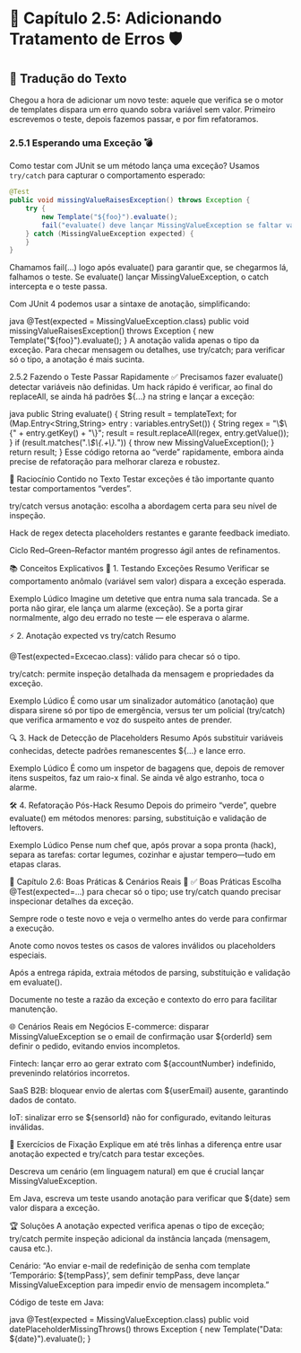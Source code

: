 # 📗 Capítulo 2.5: Adicionando Tratamento de Erros 🛡️

## 📝 Tradução do Texto

Chegou a hora de adicionar um novo teste: aquele que verifica se o motor de templates dispara um erro quando sobra variável sem valor. Primeiro escrevemos o teste, depois fazemos passar, e por fim refatoramos.

### 2.5.1 Esperando uma Exceção 💣

Como testar com JUnit se um método lança uma exceção? Usamos `try/catch` para capturar o comportamento esperado:

```java
@Test
public void missingValueRaisesException() throws Exception {
    try {
        new Template("${foo}").evaluate();
        fail("evaluate() deve lançar MissingValueException se faltar valor para variável!");
    } catch (MissingValueException expected) {
    }
}
```

Chamamos fail(...) logo após evaluate() para garantir que, se chegarmos lá, falhamos o teste. Se evaluate() lançar MissingValueException, o catch intercepta e o teste passa.

Com JUnit 4 podemos usar a sintaxe de anotação, simplificando:

java
@Test(expected = MissingValueException.class)
public void missingValueRaisesException() throws Exception {
    new Template("${foo}").evaluate();
}
A anotação valida apenas o tipo da exceção. Para checar mensagem ou detalhes, use try/catch; para verificar só o tipo, a anotação é mais sucinta.

2.5.2 Fazendo o Teste Passar Rapidamente ✅
Precisamos fazer evaluate() detectar variáveis não definidas. Um hack rápido é verificar, ao final do replaceAll, se ainda há padrões ${...} na string e lançar a exceção:

java
public String evaluate() {
    String result = templateText;
    for (Map.Entry<String,String> entry : variables.entrySet()) {
        String regex = "\\$\\{" + entry.getKey() + "\\}";
        result = result.replaceAll(regex, entry.getValue());
    }
    if (result.matches(".*\\$\\{.+\\}.*")) {
        throw new MissingValueException();
    }
    return result;
}
Esse código retorna ao “verde” rapidamente, embora ainda precise de refatoração para melhorar clareza e robustez.

🧠 Raciocínio Contido no Texto
Testar exceções é tão importante quanto testar comportamentos “verdes”.

try/catch versus anotação: escolha a abordagem certa para seu nível de inspeção.

Hack de regex detecta placeholders restantes e garante feedback imediato.

Ciclo Red–Green–Refactor mantém progresso ágil antes de refinamentos.

📚 Conceitos Explicativos
🎯 1. Testando Exceções
Resumo Verificar se comportamento anômalo (variável sem valor) dispara a exceção esperada.

Exemplo Lúdico Imagine um detetive que entra numa sala trancada. Se a porta não girar, ele lança um alarme (exceção). Se a porta girar normalmente, algo deu errado no teste — ele esperava o alarme.

⚡ 2. Anotação expected vs try/catch
Resumo

@Test(expected=Excecao.class): válido para checar só o tipo.

try/catch: permite inspeção detalhada da mensagem e propriedades da exceção.

Exemplo Lúdico É como usar um sinalizador automático (anotação) que dispara sirene só por tipo de emergência, versus ter um policial (try/catch) que verifica armamento e voz do suspeito antes de prender.

🔍 3. Hack de Detecção de Placeholders
Resumo Após substituir variáveis conhecidas, detecte padrões remanescentes ${...} e lance erro.

Exemplo Lúdico É como um inspetor de bagagens que, depois de remover itens suspeitos, faz um raio-x final. Se ainda vê algo estranho, toca o alarme.

🛠️ 4. Refatoração Pós-Hack
Resumo Depois do primeiro “verde”, quebre evaluate() em métodos menores: parsing, substituição e validação de leftovers.

Exemplo Lúdico Pense num chef que, após provar a sopa pronta (hack), separa as tarefas: cortar legumes, cozinhar e ajustar tempero—tudo em etapas claras.

💼 Capítulo 2.6: Boas Práticas & Cenários Reais 🌟
✅ Boas Práticas
Escolha @Test(expected=...) para checar só o tipo; use try/catch quando precisar inspecionar detalhes da exceção.

Sempre rode o teste novo e veja o vermelho antes do verde para confirmar a execução.

Anote como novos testes os casos de valores inválidos ou placeholders especiais.

Após a entrega rápida, extraia métodos de parsing, substituição e validação em evaluate().

Documente no teste a razão da exceção e contexto do erro para facilitar manutenção.

🌐 Cenários Reais em Negócios
E-commerce: disparar MissingValueException se o email de confirmação usar ${orderId} sem definir o pedido, evitando envios incompletos.

Fintech: lançar erro ao gerar extrato com ${accountNumber} indefinido, prevenindo relatórios incorretos.

SaaS B2B: bloquear envio de alertas com ${userEmail} ausente, garantindo dados de contato.

IoT: sinalizar erro se ${sensorId} não for configurado, evitando leituras inválidas.

📝 Exercícios de Fixação
Explique em até três linhas a diferença entre usar anotação expected e try/catch para testar exceções.

Descreva um cenário (em linguagem natural) em que é crucial lançar MissingValueException.

Em Java, escreva um teste usando anotação para verificar que ${date} sem valor dispara a exceção.

🏆 Soluções
A anotação expected verifica apenas o tipo de exceção; try/catch permite inspeção adicional da instância lançada (mensagem, causa etc.).

Cenário: “Ao enviar e-mail de redefinição de senha com template ‘Temporário: ${tempPass}’, sem definir tempPass, deve lançar MissingValueException para impedir envio de mensagem incompleta.”

Código de teste em Java:

java
@Test(expected = MissingValueException.class)
public void datePlaceholderMissingThrows() throws Exception {
    new Template("Data: ${date}").evaluate();
}
```